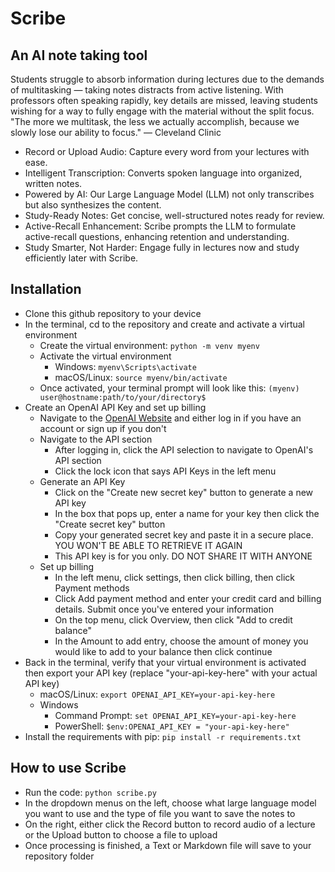 # Scribe
## An AI note taking tool
Students struggle to absorb information during lectures due to the demands of multitasking — taking notes distracts from active listening. With professors often speaking rapidly, key details are missed, leaving students wishing for a way to fully engage with the material without the split focus.
"The more we multitask, the less we actually accomplish, because we slowly lose our ability to focus." — Cleveland Clinic

- Record or Upload Audio: Capture every word from your lectures with ease.
- Intelligent Transcription: Converts spoken language into organized, written notes.
- Powered by AI: Our Large Language Model (LLM) not only transcribes but also synthesizes the content.
- Study-Ready Notes: Get concise, well-structured notes ready for review.
- Active-Recall Enhancement: Scribe prompts the LLM to formulate active-recall questions, enhancing retention and understanding.
- Study Smarter, Not Harder: Engage fully in lectures now and study efficiently later with Scribe.

## Installation
- Clone this github repository to your device
- In the terminal, cd to the repository and create and activate a virtual environment
  - Create the virtual environment: ```python -m venv myenv```
  - Activate the virtual environment
    - Windows: ```myenv\Scripts\activate```
    - macOS/Linux: ```source myenv/bin/activate```
  - Once activated, your terminal prompt will look like this: ```(myenv) user@hostname:path/to/your/directory$```
- Create an OpenAI API Key and set up billing
  - Navigate to the [OpenAI Website](https://openai.com) and either log in if you have an account or sign up if you don't
  - Navigate to the API section
    - After logging in, click the API selection to navigate to OpenAI's API section
    - Click the lock icon that says API Keys in the left menu
  - Generate an API Key
    - Click on the "Create new secret key" button to generate a new API key
    - In the box that pops up, enter a name for your key then click the "Create secret key" button
    - Copy your generated secret key and paste it in a secure place. YOU WON'T BE ABLE TO RETRIEVE IT AGAIN
    - This API key is for you only. DO NOT SHARE IT WITH ANYONE
  - Set up billing
    - In the left menu, click settings, then click billing, then click Payment methods
    - Click Add payment method and enter your credit card and billing details. Submit once you've entered your information
    - On the top menu, click Overview, then click "Add to credit balance"
    - In the Amount to add entry, choose the amount of money you would like to add to your balance then click continue
- Back in the terminal, verify that your virtual environment is activated then export your API key (replace "your-api-key-here" with your actual API key)
  - macOS/Linux: ```export OPENAI_API_KEY=your-api-key-here```
  - Windows
    - Command Prompt: ```set OPENAI_API_KEY=your-api-key-here```
    - PowerShell: ```$env:OPENAI_API_KEY = "your-api-key-here"```
- Install the requirements with pip: ```pip install -r requirements.txt```
## How to use Scribe
- Run the code: ```python scribe.py```
- In the dropdown menus on the left, choose what large language model you want to use and the type of file you want to save the notes to
- On the right, either click the Record button to record audio of a lecture or the Upload button to choose a file to upload
- Once processing is finished, a Text or Markdown file will save to your repository folder
